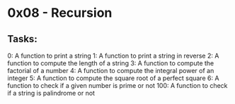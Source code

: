 # 0x08 - Recursion
## Tasks:
0: A function to print a string
1: A function to print a string in reverse
2: A function to compute the length of a string
3: A function to compute the factorial of a number
4: A function to compute the integral power of an integer
5: A function to compute the square root of a perfect square
6: A function to check if a given number is prime or not
100: A function to check if a string is palindrome or not
